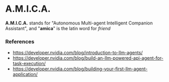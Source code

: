 
# A.M.I.C.A.

**A.M.I.C.A.** stands for "Autonomous Multi-agent Intelligent Companion Assistant", and "**amica**" is the latin word for *friend*

### References

- https://developer.nvidia.com/blog/introduction-to-llm-agents/
- https://developer.nvidia.com/blog/build-an-llm-powered-api-agent-for-task-execution/
- https://developer.nvidia.com/blog/building-your-first-llm-agent-application/